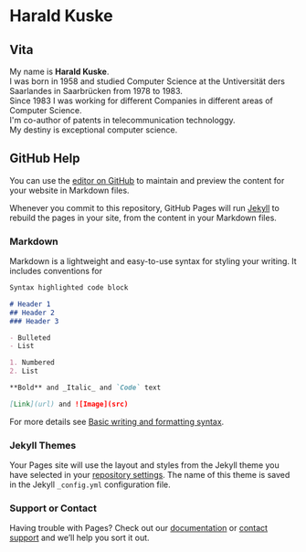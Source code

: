 # Harald Kuske
## Vita
My name is **Harald Kuske**. </br >
I was born in 1958 and studied Computer Science at the Untiversität ders Saarlandes in Saarbrücken from 1978 to 1983. </br >
Since 1983 I was working for different Companies in different areas of Computer Science.</br >
I'm co-author of patents in telecommunication technologgy.</br >
My destiny is exceptional computer science.




## GitHub Help
You can use the [editor on GitHub](https://github.com/haraldkuske/haraldkuske.github.io/edit/main/index.md) to maintain and preview the content for your website in Markdown files.

Whenever you commit to this repository, GitHub Pages will run [Jekyll](https://jekyllrb.com/) to rebuild the pages in your site, from the content in your Markdown files.

### Markdown

Markdown is a lightweight and easy-to-use syntax for styling your writing. It includes conventions for

```markdown
Syntax highlighted code block

# Header 1
## Header 2
### Header 3

- Bulleted
- List

1. Numbered
2. List

**Bold** and _Italic_ and `Code` text

[Link](url) and ![Image](src)
```

For more details see [Basic writing and formatting syntax](https://docs.github.com/en/github/writing-on-github/getting-started-with-writing-and-formatting-on-github/basic-writing-and-formatting-syntax).

### Jekyll Themes

Your Pages site will use the layout and styles from the Jekyll theme you have selected in your [repository settings](https://github.com/haraldkuske/haraldkuske.github.io/settings/pages). The name of this theme is saved in the Jekyll `_config.yml` configuration file.

### Support or Contact

Having trouble with Pages? Check out our [documentation](https://docs.github.com/categories/github-pages-basics/) or [contact support](https://support.github.com/contact) and we’ll help you sort it out.
